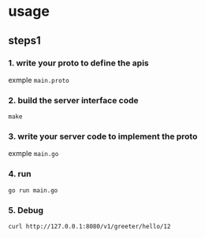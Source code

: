 # usage

## steps1

### 1. write your proto to define the apis

exmple `main.proto`

### 2. build the server interface code

`make`

### 3. write your server code to implement the proto

exmple `main.go`


### 4. run

`go run main.go`

### 5. Debug

`curl http://127.0.0.1:8080/v1/greeter/hello/12`

